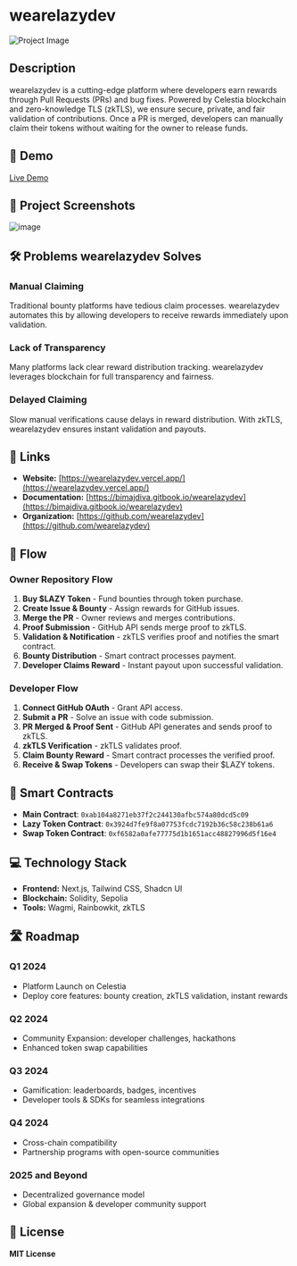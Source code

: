 # wearelazydev

![Project Image](https://socialify.git.ci/Bimajadivaaa/wearelazydev/image?custom_description=Wearelazydev+rewards+for+Pull+Requests+%26+bug+fixes+using+zkTLS+for+secure%2C+private+validation.&description=1&language=1&name=1&owner=1&pattern=Circuit+Board&theme=Dark)

## Description
wearelazydev is a cutting-edge platform where developers earn rewards through Pull Requests (PRs) and bug fixes. Powered by Celestia blockchain and zero-knowledge TLS (zkTLS), we ensure secure, private, and fair validation of contributions. Once a PR is merged, developers can manually claim their tokens without waiting for the owner to release funds.

## 🚀 Demo
[Live Demo](https://wearelazydev.vercel.app/)

## 📸 Project Screenshots
![image](https://github.com/user-attachments/assets/828c3075-f58f-4e21-8b1f-3e441c157f8b)

## 🛠 Problems wearelazydev Solves
### Manual Claiming
Traditional bounty platforms have tedious claim processes. wearelazydev automates this by allowing developers to receive rewards immediately upon validation.

### Lack of Transparency
Many platforms lack clear reward distribution tracking. wearelazydev leverages blockchain for full transparency and fairness.

### Delayed Claiming
Slow manual verifications cause delays in reward distribution. With zkTLS, wearelazydev ensures instant validation and payouts.

## 🔗 Links
- **Website:** [https://wearelazydev.vercel.app/](https://wearelazydev.vercel.app/)
- **Documentation:** [https://bimajdiva.gitbook.io/wearelazydev](https://bimajdiva.gitbook.io/wearelazydev)
- **Organization:** [https://github.com/wearelazydev](https://github.com/wearelazydev)

## 🔄 Flow
### **Owner Repository Flow**
1. **Buy $LAZY Token** - Fund bounties through token purchase.
2. **Create Issue & Bounty** - Assign rewards for GitHub issues.
3. **Merge the PR** - Owner reviews and merges contributions.
4. **Proof Submission** - GitHub API sends merge proof to zkTLS.
5. **Validation & Notification** - zkTLS verifies proof and notifies the smart contract.
6. **Bounty Distribution** - Smart contract processes payment.
7. **Developer Claims Reward** - Instant payout upon successful validation.

### **Developer Flow**
1. **Connect GitHub OAuth** - Grant API access.
2. **Submit a PR** - Solve an issue with code submission.
3. **PR Merged & Proof Sent** - GitHub API generates and sends proof to zkTLS.
4. **zkTLS Verification** - zkTLS validates proof.
5. **Claim Bounty Reward** - Smart contract processes the verified proof.
6. **Receive & Swap Tokens** - Developers can swap their $LAZY tokens.

## 🔗 Smart Contracts
- **Main Contract**: `0xab104a8271eb37f2c244130afbc574a80dcd5c09`
- **Lazy Token Contract**: `0x3924d7fe9f8a07753fcdc7192b36c58c238b61a6`
- **Swap Token Contract**: `0xf6582a0afe77775d1b1651acc48827996d5f16e4`

## 💻 Technology Stack
- **Frontend:** Next.js, Tailwind CSS, Shadcn UI
- **Blockchain:** Solidity, Sepolia
- **Tools:** Wagmi, Rainbowkit, zkTLS

## 🛣️ Roadmap
### **Q1 2024**
- Platform Launch on Celestia
- Deploy core features: bounty creation, zkTLS validation, instant rewards

### **Q2 2024**
- Community Expansion: developer challenges, hackathons
- Enhanced token swap capabilities

### **Q3 2024**
- Gamification: leaderboards, badges, incentives
- Developer tools & SDKs for seamless integrations

### **Q4 2024**
- Cross-chain compatibility
- Partnership programs with open-source communities

### **2025 and Beyond**
- Decentralized governance model
- Global expansion & developer community support

## 📜 License
**MIT License**

